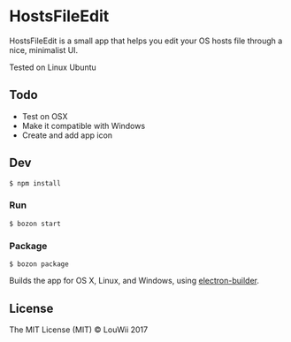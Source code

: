 # HostsFileEdit

HostsFileEdit is a small app that helps you edit your OS hosts file through a nice, minimalist UI.

Tested on Linux Ubuntu

## Todo

* Test on OSX
* Make it compatible with Windows
* Create and add app icon

## Dev

```
$ npm install
```

### Run

```
$ bozon start
```

### Package

```
$ bozon package
```

Builds the app for OS X, Linux, and Windows, using [electron-builder](https://github.com/electron-userland/electron-builder).


## License

The MIT License (MIT) © LouWii 2017
